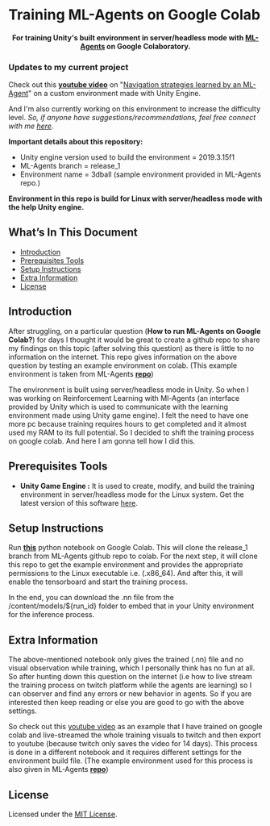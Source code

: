 # Training ML-Agents on Google Colab

<h4 align="center">
    For training Unity's built environment in server/headless mode with <a href="https://github.com/Unity-Technologies/ml-agents">ML-Agents</a> on Google Colaboratory.
</h4>


### Updates to my current project
Check out this [**youtube video**](https://youtu.be/4vwZNTagHsQ) on "<ins>Navigation strategies learned by an ML-Agent</ins>" on a custom environment made with Unity Engine.

And I'm also currently working on this environment to increase the difficulty level. *So, if anyone have suggestions/recommendations, feel free connect with me [here](mailto:dhyeythumar@gmail.com)*.


**Important details about this repository:**
- Unity engine version used to build the environment = 2019.3.15f1
- ML-Agents branch = release_1
- Environment name = 3dball (sample environment provided in ML-Agents repo.)

**Environment in this repo is build for Linux with server/headless mode with the help Unity engine.**


## What’s In This Document
- [Introduction](#introduction)
- [Prerequisites Tools](#prerequisites-tools)
- [Setup Instructions](#setup-instructions)
- [Extra Information](#extra-information)
- [License](#license)


## Introduction

After struggling, on a particular question (**How to run ML-Agents on Google Colab?**) for days I thought it would be great to create a github repo to share my findings on this topic (after solving this question) as there is little to no information on the internet. This repo gives information on the above question by testing an example environment on colab. (This example environment is taken from ML-Agents [**repo**](https://github.com/Unity-Technologies/ml-agents))

The environment is built using server/headless mode in Unity. So when I was working on Reinforcement Learning with Ml-Agents (an interface provided by Unity which is used to communicate with the learning environment made using Unity game engine). I felt the need to have one more pc because training requires hours to get completed and it almost used my RAM to its full potential. So I decided to shift the training process on google colab. And here I am gonna tell how I did this. 

## Prerequisites Tools

- **Unity Game Engine :**
It is used to create, modify, and build the training environment in server/headless mode for the Linux system. Get the latest version of this software [here](https://unity3d.com/get-unity/download/archive).


## Setup Instructions

Run [**this**](./ML_Agents-with-Colab.ipynb) python notebook on Google Colab. This will clone the release_1 branch from ML-Agents github repo to colab. For the next step, it will clone this repo to get the example environment and provides the appropriate permissions to the Linux executable i.e. (.x86_64). And after this, it will enable the tensorboard and start the training process.

In the end, you can download the .nn file from the /content/models/${run_id} folder to embed that in your Unity environment for the inference process.

## Extra Information

The above-mentioned notebook only gives the trained (.nn) file and no visual observation while training, which I personally think has no fun at all. So after hunting down this question on the internet (i.e how to live stream the training process on twitch platform while the agents are learning) so I can observer and find any errors or new behavior in agents. So if you are interested then keep reading or else you are good to go with the above settings.

So check out this [youtube video](https://youtu.be/dLMkE8R5nTA) as an example that I have trained on google colab and live-streamed the whole training visuals to twitch and then export to youtube (because twitch only saves the video for 14 days). This process is done in a different notebook and it requires different settings for the environment build file. (The example environment used for this process is also given in ML-Agents [**repo**](https://github.com/Unity-Technologies/ml-agents))


## License
Licensed under the [MIT License](./LICENSE).
